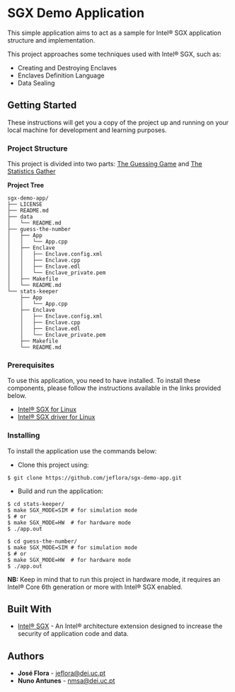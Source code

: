 # SGX Demo Application

This simple application aims to act as a sample for Intel® SGX application structure and implementation.

This project approaches some techniques used with Intel® SGX, such as:
* Creating and Destroying Enclaves
* Enclaves Definition Language
* Data Sealing

## Getting Started

These instructions will get you a copy of the project up and running on your local machine for development and learning purposes.

### Project Structure

This project is divided into two parts: [The Guessing Game](./guess-the-number/README.md) and [The Statistics Gather](./stats-keeper/README.md)

**Project Tree**
```
sgx-demo-app/
├── LICENSE
├── README.md
├── data
│   └── README.md
├── guess-the-number
│   ├── App
│   │   └── App.cpp
│   ├── Enclave
│   │   ├── Enclave.config.xml
│   │   ├── Enclave.cpp
│   │   ├── Enclave.edl
│   │   └── Enclave_private.pem
│   ├── Makefile
│   └── README.md
└── stats-keeper
    ├── App
    │   └── App.cpp
    ├── Enclave
    │   ├── Enclave.config.xml
    │   ├── Enclave.cpp
    │   ├── Enclave.edl
    │   └── Enclave_private.pem
    ├── Makefile
    └── README.md
```

### Prerequisites

To use this application, you need to have installed. To install these components, please follow the instructions available in the links provided below.

* [Intel® SGX for Linux](https://github.com/intel/linux-sgx)
* [Intel® SGX driver for Linux](https://github.com/01org/linux-sgx-driver)


### Installing

To install the application use the commands below:

* Clone this project using:

```
$ git clone https://github.com/jeflora/sgx-demo-app.git
```

* Build and run the application:

```
$ cd stats-keeper/
$ make SGX_MODE=SIM # for simulation mode
$ # or
$ make SGX_MODE=HW  # for hardware mode
$ ./app.out
```

```
$ cd guess-the-number/
$ make SGX_MODE=SIM # for simulation mode
$ # or
$ make SGX_MODE=HW  # for hardware mode
$ ./app.out
```

**NB:** Keep in mind that to run this project in hardware mode, it requires an Intel® Core 6th generation or more with Intel® SGX enabled.

## Built With

* [Intel® SGX](https://software.intel.com/en-us/sgx) - An Intel® architecture extension designed to increase the security of application code and data.

## Authors

* **José Flora**   - <jeflora@dei.uc.pt>
* **Nuno Antunes** - <nmsa@dei.uc.pt>
